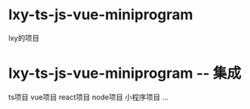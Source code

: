 # lxy-ts-js-vue-miniprogram
lxy的项目
# lxy-ts-js-vue-miniprogram -- 集成
ts项目
vue项目
react项目
node项目
小程序项目
...

